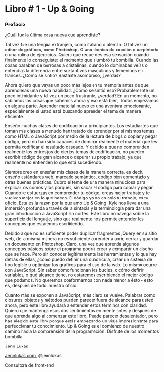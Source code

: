 # Libro \# 1 - Up & Going

### Prefacio

¿Cuál fue la última cosa nueva que aprendiste?

Tal vez fue una lengua extranjera, como italiano o alemán. O tal vez un editor de gráficos, como Photoshop. O una técnica de cocción o carpintería o una rutina de ejercicios. Quiero que recuerdes esa sensación cuando finalmente lo conseguiste: el momento que alumbró tu bombilla. Cuando las cosas pasaban de borrosas a cristalinas, cuando lo dominabas veías o entendías la diferencia entre sustantivos masculinos y femeninos en francés. ¿Como se sintió? Bastante asombroso, ¿verdad?

Ahora quiero que vayas un poco más lejos en tu memoria antes de que aprendieras una nueva habilidad. ¿Cómo se sintió eso? Probablemente un poco intimidante y tal vez un poco frustrante, ¿verdad? En un momento, no sabíamos las cosas que sabemos ahora y eso está bien; Todos empezamos en alguna parte. Aprender material nuevo es una aventura emocionante, especialmente si usted está buscando aprender el tema de manera eficiente.

Enseño muchas clases de codificación a principiantes. Los estudiantes que toman mis clases a menudo han tratado de aprender por sí mismos temas como HTML o JavaScript por medio de la lectura de blogs o copiar y pegar código, pero no han sido capaces de dominar realmente el material que les permita codificar el resultado deseado. Y debido a que no comprenden realmente los entresijos de ciertos temas de codificación, no pueden escribir código de gran alcance o depurar su propio trabajo, ya que realmente no entienden lo que está sucediendo.

Siempre creo en enseñar mis clases de la manera correcta, es decir, enseño estándares web, marcado semántico, código bien comentado y otras buenas prácticas. Cubro el tema de una manera minuciosa para explicar los comos y los porqués, sin sacar el código para copiar y pegar. Cuando te esfuerzas en comprender tu código, creas mejor trabajo y te vuelves mejor en lo que haces. El código ya no es solo tu trabajo, es tu oficio. Esta es la razón por la que amo Up & Going. Kyle nos lleva a una inmersión profunda a través de la sintaxis y la terminología para dar una gran introducción a JavaScript sin cortes. Este libro no navega sobre la superficie del lenguaje, sino que realmente nos permite entender los conceptos que estaremos escribiendo.

Debido a que no es suficiente poder duplicar fragmentos jQuery en su sitio web, de la misma manera no es suficiente aprender a abrir, cerrar y guardar un documento en Photoshop. Claro, una vez que aprenda algunos conceptos básicos sobre el programa podría crear y compartir un diseño que se hace. Pero sin conocer legítimamente las herramientas y lo que hay detrás de ellas, ¿cómo puedo definir una cuadrícula, crear un sistema de tipo legible u optimizar los gráficos para el uso de la web. Lo mismo ocurre con JavaScript. Sin saber cómo funcionan los bucles, o cómo definir variables, o qué alcance tiene, no estaremos escribiendo el mejor código que podamos. No queremos conformarnos con nada menor a ésto - esto es, después de todo, nuestro oficio.

Cuanto más se exponen a JavaScript, más claro se vuelve. Palabras como closures, objetos y métodos pueden parecer fuera de alcance para usted ahora, pero este libro ayudará a entender estos términos con claridad. Quiero que mantenga esos dos sentimientos en mente antes y después de que aprenda algo al comenzar este libro. Puede parecer desalentador, pero has elegido este libro porque estás empezando un viaje impresionante para perfeccionar tu conocimiento. Up & Going es el comienzo de nuestro camino hacia la comprensión de la programación. Disfrute de los momentos bombilla!

Jenn Lukas

[Jennlukas.com](http://jennlukas.com/), @jennlukas

Consultora de front-end


